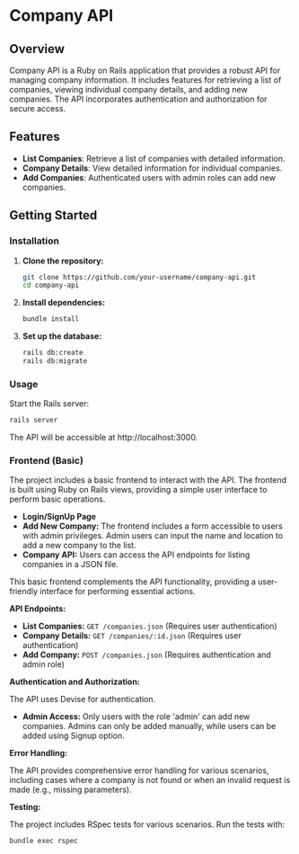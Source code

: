 # Company API

## Overview

Company API is a Ruby on Rails application that provides a robust API for managing company information. It includes features for retrieving a list of companies, viewing individual company details, and adding new companies. The API incorporates authentication and authorization for secure access.

## Features

- **List Companies**: Retrieve a list of companies with detailed information.
- **Company Details**: View detailed information for individual companies.
- **Add Companies**: Authenticated users with admin roles can add new companies.

## Getting Started

### Installation

1. **Clone the repository:**

    ```bash
    git clone https://github.com/your-username/company-api.git
    cd company-api
    ```

2. **Install dependencies:**

    ```bash
    bundle install
    ```

3. **Set up the database:**

    ```bash
    rails db:create
    rails db:migrate
    ```

### Usage

Start the Rails server:

```bash
rails server
```
The API will be accessible at http://localhost:3000.

### Frontend (Basic)

The project includes a basic frontend to interact with the API. The frontend is built using Ruby on Rails views, providing a simple user interface to perform basic operations.

- **Login/SignUp Page**
- **Add New Company:** The frontend includes a form accessible to users with admin privileges. Admin users can input the name and location to add a new company to the list.
- **Company API:** Users can access the API endpoints for listing companies in a JSON file.

This basic frontend complements the API functionality, providing a user-friendly interface for performing essential actions.

**API Endpoints:**

- **List Companies:** `GET /companies.json` (Requires user authentication)
- **Company Details:** `GET /companies/:id.json` (Requires user authentication)
- **Add Company:** `POST /companies.json` (Requires authentication and admin role)

**Authentication and Authorization:**

The API uses Devise for authentication.
- **Admin Access:** Only users with the role 'admin' can add new companies. Admins can only be added manually, while users can be added using Signup option.

**Error Handling:**

The API provides comprehensive error handling for various scenarios, including cases where a company is not found or when an invalid request is made (e.g., missing parameters). 

**Testing:**

The project includes RSpec tests for various scenarios. Run the tests with:

```bash
bundle exec rspec
```
